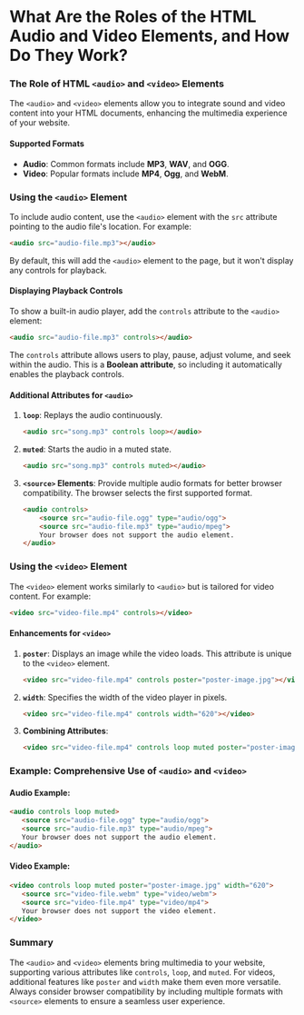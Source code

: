 # What Are the Roles of the HTML Audio and Video Elements, and How Do They Work?

### The Role of HTML `<audio>` and `<video>` Elements  

The `<audio>` and `<video>` elements allow you to integrate sound and video content into your HTML documents, enhancing the multimedia experience of your website.  

#### Supported Formats  

- **Audio**: Common formats include **MP3**, **WAV**, and **OGG**.  
- **Video**: Popular formats include **MP4**, **Ogg**, and **WebM**.  

### Using the `<audio>` Element  

To include audio content, use the `<audio>` element with the `src` attribute pointing to the audio file's location. For example:  

```html
<audio src="audio-file.mp3"></audio>
```  

By default, this will add the `<audio>` element to the page, but it won't display any controls for playback.  

#### Displaying Playback Controls  

To show a built-in audio player, add the `controls` attribute to the `<audio>` element:  

```html
<audio src="audio-file.mp3" controls></audio>
```  

The `controls` attribute allows users to play, pause, adjust volume, and seek within the audio. This is a **Boolean attribute**, so including it automatically enables the playback controls.  

#### Additional Attributes for `<audio>`  

1. **`loop`**: Replays the audio continuously.  
   ```html
   <audio src="song.mp3" controls loop></audio>
   ```  

2. **`muted`**: Starts the audio in a muted state.  
   ```html
   <audio src="song.mp3" controls muted></audio>
   ```  

3. **`<source>` Elements**: Provide multiple audio formats for better browser compatibility. The browser selects the first supported format.  
   ```html
   <audio controls>
       <source src="audio-file.ogg" type="audio/ogg">
       <source src="audio-file.mp3" type="audio/mpeg">
       Your browser does not support the audio element.
   </audio>
   ```  

### Using the `<video>` Element  

The `<video>` element works similarly to `<audio>` but is tailored for video content. For example:  

```html
<video src="video-file.mp4" controls></video>
```  

#### Enhancements for `<video>`  

1. **`poster`**: Displays an image while the video loads. This attribute is unique to the `<video>` element.  
   ```html
   <video src="video-file.mp4" controls poster="poster-image.jpg"></video>
   ```  

2. **`width`**: Specifies the width of the video player in pixels.  
   ```html
   <video src="video-file.mp4" controls width="620"></video>
   ```  

3. **Combining Attributes**:  
   ```html
   <video src="video-file.mp4" controls loop muted poster="poster-image.jpg" width="620"></video>
   ```  

### Example: Comprehensive Use of `<audio>` and `<video>`  

#### Audio Example:  
```html
<audio controls loop muted>
   <source src="audio-file.ogg" type="audio/ogg">
   <source src="audio-file.mp3" type="audio/mpeg">
   Your browser does not support the audio element.
</audio>
```  

#### Video Example:  
```html
<video controls loop muted poster="poster-image.jpg" width="620">
   <source src="video-file.webm" type="video/webm">
   <source src="video-file.mp4" type="video/mp4">
   Your browser does not support the video element.
</video>
```  

### Summary  

The `<audio>` and `<video>` elements bring multimedia to your website, supporting various attributes like `controls`, `loop`, and `muted`. For videos, additional features like `poster` and `width` make them even more versatile. Always consider browser compatibility by including multiple formats with `<source>` elements to ensure a seamless user experience.  